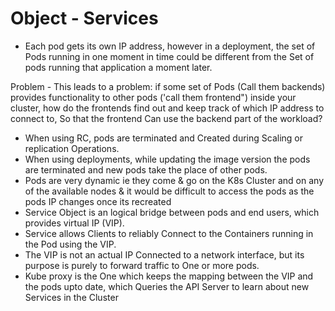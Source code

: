 # Object - Services 

- Each pod gets its own IP address, however in a deployment, the set of Pods running in one moment in time could be different from the Set of pods running that application a moment later. 

Problem - This leads to a problem: if some set of Pods (Call them backends) provides functionality to other pods ('call them frontend") inside your cluster, how do the frontends find out and keep track of which IP address to connect to, So that the frontend Can use the backend part of the workload?


- When using RC, pods are terminated and Created during Scaling or replication Operations.
- When using deployments, while updating the image version the pods are terminated and new pods take the place of other pods.
- Pods are very dynamic ie they come & go on the K8s Cluster and on any of the available nodes & it would be difficult to access the pods as the pods IP changes once its recreated
- Service Object is an logical bridge between pods and end users, which provides virtual IP (VIP). 
- Service allows Clients to reliably Connect to the Containers running in the Pod using the VIP. 
- The VIP is not an actual IP Connected to a network interface, but its purpose is purely to forward traffic to One or more pods. 
- Kube proxy is the One which keeps the mapping between the VIP and the pods upto date, which Queries the API Server to learn about new Services in the Cluster

